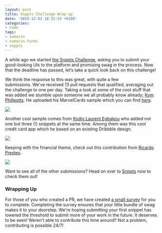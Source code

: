 ```yaml
---
layout: post
title: Snppts Challenge Wrap-up
date: '2019-12-03 18:32:55 +0100'
categories:
- Code
tags:
- xamarin
- xamarin.forms
- snppts
---
```





A while ago we started [the Snppts Challenge](https://www.thewissen.io/snppts-community-challenge/), asking you to submit your good-looking UIs to the platform and promising swag in the process. Now that the deadline has passed, let’s take a quick look back on this challenge!




We think the response to this was great, with quite a few submissions. We've received 13 pull requests that qualified, averaging out the challenge to one per day. Taking a look at some of the cool stuff that was added we stumble upon someone we all probably know already; [Kym Phillpotts](https://kymphillpotts.com/). He uploaded his MarvelCards sample which you can find [here](https://snppts.dev/snippet/marvel-cards).







![](/images/posts/image-16-611x1024.png)




Another cool sample comes from [Kodjo Laurent Egbakou](https://lioncoding.com) who added not one but three (!) snippets at the same time. Among them was this cool credit card app which he based on an existing Dribbble design.






![](/images/posts/image-17-1024x939.png)



Keeping with the financial theme, check out this contribution from [Ricardo Prestes](https://twitter.com/ricardo_prestes).







![](/images/posts/image-18-1024x988.png)




Want to see all of the other submissions? Head on over to [Snppts](https://www.snppts.dev) now to check them out!




### Wrapping Up




For those of you who created a PR, we have created [a small survey](https://www.surveymonkey.com/r/88ZQ6G2) for you to complete. Completing the survey ensures that your little bundle of swag makes it to your doorstep. We're hoping submitting your first snippet has lowered the threshold to submit more of your work in the future. It deserves to be seen! Weren't able to contribute this time around? Not a problem, contributing is possible 24/7!


